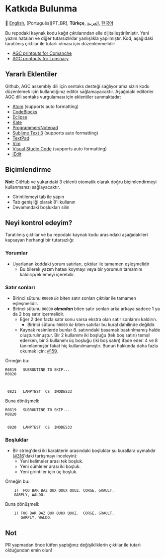 # Katkıda Bulunma

:crossed_flags:
[English][EN],
[Português][PT_BR],
**Türkçe**,
[العربية][AR],
[한국어][KO_KR]

[EN]:CONTRIBUTING.md
[AR]:CONTRIBUTING.ar.md
[KO_KR]:CONTRIBUTING.ko_kr.md
[TR]:CONTRIBUTING.tr.md

Bu repodaki kaynak kodu kağıt çıktılarından elle dijitalleştirilmiştir. Yani yazım hataları ve diğer tutarsızlıklar yanlışlıkla yapılmıştır. Kod, aşağıdaki taratılmış çıktılar ile tutarlı olması için düzenlenmelidir:

* [AGC printouts for Comanche][8]
* [AGC printouts for Luminary][9]

## Yararlı Eklentiler

Github, AGC assembly dili için sentaks desteği sağlıyor ama sizin kodu düzenlemek için kullandığınız editör sağlamayacaktır. Aşağıdaki editörler AGC dili sentaks vurgulaması için eklentiler sunmaktadır:
- [Atom][Atom] (supports auto formatting)
- [CodeBlocks][CodeBlocks]
- [Eclipse][Eclipse]
- [Kate][Kate]
- [ProgrammersNotepad][ProgrammersNotepad]
- [Sublime Text 3][Sublime Text] (supports auto formatting)
- [TextPad][TextPad]
- [Vim][Vim]
- [Visual Studio Code][VisualStudioCode] (supports auto formatting)
- [jEdit][jEdit]

[Atom]:https://github.com/Alhadis/language-agc
[CodeBlocks]:https://github.com/virtualagc/virtualagc/tree/master/Contributed/SyntaxHighlight/CodeBlocks
[Eclipse]:https://github.com/virtualagc/virtualagc/tree/master/Contributed/SyntaxHighlight/Eclipse
[Kate]:https://github.com/virtualagc/virtualagc/tree/master/Contributed/SyntaxHighlight/Kate
[ProgrammersNotepad]:https://github.com/virtualagc/virtualagc/tree/master/Contributed/SyntaxHighlight/ProgrammersNotepad
[Sublime Text]:https://github.com/jimlawton/AGC-Assembly
[TextPad]:https://github.com/virtualagc/virtualagc/tree/master/Contributed/SyntaxHighlight/TextPad
[Vim]:https://github.com/wsdjeg/vim-assembly
[VisualStudioCode]:https://github.com/wopian/agc-assembly
[jEdit]:https://github.com/virtualagc/virtualagc/tree/master/Contributed/SyntaxHighlight/jEdit

## Biçimlendirme
**Not:** GitHub ve yukarıdaki 3 eklenti otomatik olarak doğru biçimlendirmeyi kullanmanızı sağlayacaktır.

- Girintilemeyi tab ile yapın
- Tab genişliği olarak 8'i kullanın
- Devamındaki boşlukları silin

## Neyi kontrol edeyim?
Taratılmış çıktılar ve bu repodaki kaynak kodu arasındaki aşağıdakileri kapsayan herhangi bir tutarsızlığı:

### Yorumlar
- Uyarlanan koddaki yorum satırları, çıktılar ile tamamen eşleşmelidir
  - Bu bilerek yazım hatası koymayı veya bir yorumun tamamını kaldırıp/eklemeyi içerebilir.

### Satır sonları
- Birinci sütunu `R0000` *ile* biten satır sonları çıktılar ile tamamen eşleşmelidir.
- Birinci sütunu `R0000` *__olmadan__* biten satır sonları arka arkaya sadece 1 ya da 2 boş satır içermelidir.
  - Eğer 2'den fazla satır sonu varsa ekstra olan satır sonlarını kaldırın.
    - Birinci sütunu `R0000` *ile* biten satırlar bu kural dahilinde değildir.
  - Kaynak resimlerde bunlar 8. satırındaki basamak bastırılmamış halde oluşturulmuştur. Bir 2 kullanımı iki boşluğu (tek boş satırı) temsil ederken, bir 3 kullanımı üç boşluğu (iki boş satırı) ifade eder. 4 ve 8 tanımlanmıştır fakat hiç kullanılmamıştır. Bunun hakkında daha fazla okumak için: [#159][7].

Örneğin bu:
```plain
R0819   SUBROUTINE TO SKIP...
R0820



 0821   LAMPTEST  CS  IMODES33
```
Buna dönüşmeli:
```plain
R0819   SUBROUTINE TO SKIP...
R0820


 0820   LAMPTEST  CS  IMODES33
```

### Boşluklar
- Bir string'deki iki karakterin arasındaki boşluklar şu kurallara uymalıdır ([#316][10]'daki tartışmayı inceleyin):
  - Yeni kelimeler arası tek boşluk.
  - Yeni cümleler arası iki boşluk.
  - Yeni girintiler için üç boşluk.

Örneğin bu:
```plain
	1)  FOO BAR BAZ QUX QUUX QUUZ. CORGE, GRAULT,
	GARPLY, WALDO.
```
Buna dönüşmeli:
```plain
	1) FOO BAR BAZ QUX QUUX QUUZ.  CORGE, GRAULT,
	   GARPLY, WALDO.
```

## Not

PR yapmadan önce lütfen yaptığınız değişikliklerin çıktılar ile tutarlı olduğundan emin olun!

[0]:https://github.com/chrislgarry/Apollo-11/pull/new/master
[1]:http://www.ibiblio.org/apollo/ScansForConversion/Luminary099/
[2]:http://www.ibiblio.org/apollo/ScansForConversion/Comanche055/
[6]:https://github.com/wopian/agc-assembly#user-settings
[7]:https://github.com/chrislgarry/Apollo-11/issues/159
[8]:http://www.ibiblio.org/apollo/ScansForConversion/Comanche055/
[9]:http://www.ibiblio.org/apollo/ScansForConversion/Luminary099/
[10]:https://github.com/chrislgarry/Apollo-11/pull/316#pullrequestreview-102892741
